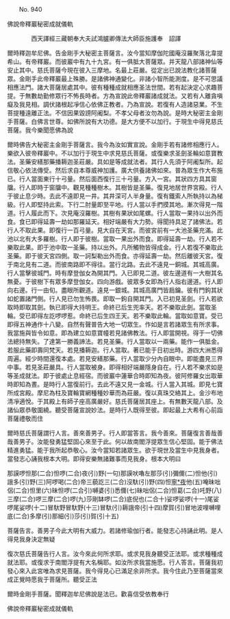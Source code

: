 ﻿　　No. 940

佛說帝釋巖秘密成就儀軌

　　　　西天譯經三藏朝奉大夫試鴻臚卿傳法大師臣施護奉　詔譯


爾時釋迦牟尼佛。告金剛手大秘密主菩薩言。汝今當知摩伽陀國庵沒羅聚落北韋提希山。有帝釋巖。而彼巖中有九十九宮。有一俱胝大菩薩眾。并天龍八部諸神仙等安止其中。慈氏菩薩今現在彼入三摩地。名最上莊嚴。從定出已說法教化諸菩薩眾。金剛手此帝釋巖最上殊勝。是諸佛神通變化。非諸小智所能測度。是不可思議相應法門。諸大菩薩居處其中。彼有種種成就相應圣法世間。若有起決定心求趣菩提。于無數劫勤修眾行不怖長時者。方為宣說此帝釋巖諸成就法。又若有人離貪嗔癡及我見相。調伏諸根起凈信心依佛正教者。乃為宣說。若復有人造諸惡業。不生菩提種遠離正法。不信因果毀謗阿阇梨。不孝父母者汝勿為說。是時大秘密主金剛手菩薩。白佛言世尊。如佛所說有大功德。是大方便不以加行。于現生中得見慈氏菩薩。我今樂聞愿佛為說

爾時佛告大秘密主金剛手菩薩言。我今為汝如實宣說。金剛手若有諸修相應行人。樂欲入彼帝釋巖中。不以加行于現生中求見慈氏菩薩。或復樂求圣劍圣輪如意寶教法。圣藥安繕那藥播耨迦圣莊嚴。具如是等成就法者。其行人先須于阿阇梨所。起信敬心依法傳受。然后求自本尊威神加護。廣大供養諸佛如來。普為眾生作大布施已。行人當面東行十弓量。然后面西復行三十弓量。方入一宮。其狀四方具其窗牖。行人即時于窗牖中。觀見種種樹木。其樹皆是圣藥。復見地居世界宮殿。行人于彼止息少時。去此不遠即見一井。其井深可人半身量。復有鐵索人所執持以為梯級。行人即堅持此索。下行二肘量即至平地。行人當以手捫摸其地。漸次得見一階道。行人履此而下。次見庵沒羅樹。其樹有果狀如尾螺。行人當取一果持以出外而食。食已即得延壽一劫如那羅延天。相好端嚴有大力勢。得聞持具足了諸佛法。若行人不取此果。即復行一百弓量。見大自在天宮。而彼宮前有一大池圣藥充滿。此池以北有大多羅樹。行人即于彼樹。當取一果出外而食。即得延壽一劫。行人若不樂取此果。即于池中取一圣藥。持以出外。凡所觸物皆得成金。行人若復不樂取此圣藥。即于彼天宮四側。取一訶梨勒出外而食。亦得延壽一劫。然后離彼天宮。復于南北見有二道。而彼南路即不得往。當行北路。去此不遠見一銅城。其城高廣。行人當擊彼城門。時有摩登伽女為開其門。入已即見二道。彼左邊道有一大樹其名無憂。于彼樹下有眾多摩登伽女。四向游戲。彼眾多女即為行人指右邊道。行人即向右邊。行一由旬。盡眼所觀道。遠見一銀城。其城高廣門皆扃鑰。彼有門鉤其狀如蛇置諸門側。行人見已勿生怖畏。即取一鉤自開其門。入已初見圣劍。行人若欲取時即取其劍。執已即得大持明王。命終已后生兜率天。若不樂取此劍。當取圣輪。受已即得左訖啰啰惹。命終已后生四王天。若不樂取此輪。當取如意寶。受已即得五神通作十八變。自然有聲普告大地一切眾生。作如是言若諸眾生有所求事。我當施與皆令如意。即為建立如意寶幢若見諸佛教法。行人即當開視。得于一切佛法總持無失。了達第一勝義諦法。若見圣藥。行人當取以一兩藥。能作一俱胝金。若服此藥即壽同梵天。若見播耨迦。行人當取。著已能于日初出時。游四大洲悉得周遍。經少時間還復本處。若見安繕那藥。行人當取少分內自眼中。即能盡見三界中事。若見圣莊嚴具。行人當取被身。即得相好端嚴隱身自在。行人若不樂求如是等圣成就法。即于彼處止息經宿。而彼巖中蓮華合時即知為夜。彼阿修羅女出取華時即知為晝。是時行人當復前行。去此不遠又見一金城。行人當入其城。即見七寶所成宮殿。摩尼為柱及寶輪寶網種種妙華而為莊嚴。復以真珠交絡其上。金沙布地清凈適悅。于其殿上有師子座高廣嚴好。慈氏菩薩居其座上。有無數天龍八部。及諸仙眾恭敬圍繞。聽受菩薩宣說妙法。是時行人既得至彼。即起最上大希有心前詣菩薩禮敬而住

爾時慈氏菩薩謂行人言。善來善男子。行人即當答言。我今善來。菩薩復言善哉善哉善男子。汝能發勇猛堅固心來至于此。何以故南閻浮提眾生信心堅固。能于佛法精進勇猛。能于我所起恭敬心。汝今當知若諸眾生。欲于現世及當生中見我身者。當發志心誦我根本大明。即得安樂無諸難事而見我身。根本大明曰

那謨啰怛那(二合)怛啰(二合)夜(引)野(一句)那謨吠嚕左那莎(引)彌儞(二)怛他(引)誐多(引)野(三)阿啰喝(二合)帝三藐訖三(二合)沒馱(引)野(四)怛[寧*夜](切身)他(五)唵昧咄侶(二合)怛里(六)昧怛啰(二合引)嚩婆(引)悉儞(七)昧咄侶(二合)怛葛(二合)吒野(八)三摩(二合)啰三摩(二合)啰(九)莎剛缽啰(二合)底倪也(二合十)娑啰娑啰(十一)尾娑啰尾娑啰(十二)冒馱野冒馱野(十三)冒馱(引)耨誐帝(引十四)摩賀(引)冒地波哩嚩哩底(二合)多摩(引)那細(引)莎(引)賀(引十五)

菩薩告言。善男子今此大明有大威力。若諸修瑜伽行者。能發志心持誦此明。是人得見我身決定無疑

復次慈氏菩薩告行人言。汝今來此何所求耶。或求見我身聽受正法耶。或求種種成就法耶。或復求于南閻浮提有大名稱耶。如汝所求我當施愿。行人答言。菩薩我初發心來入此宮唯為求見菩薩。我今得見心已滿足余非所求。我今住此乃至菩薩當來成正覺時愿我于菩薩所。聽受正法

爾時金剛手菩薩。聞釋迦牟尼佛說是法已。歡喜信受依教奉行

佛說帝釋巖秘密成就儀軌
